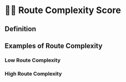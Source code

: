 # 🔷🔺 <route>Route</route> Complexity Score

## Definition



## Examples of <route>Route</route> Complexity


### Low <route>Route</route> Complexity



### High <route>Route</route> Complexity